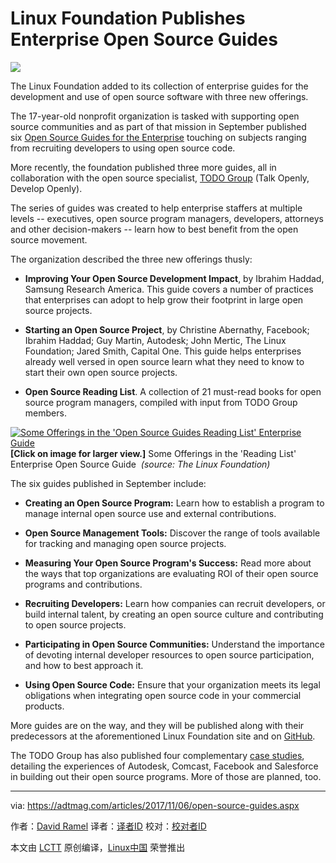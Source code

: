 # Linux Foundation Publishes Enterprise Open Source Guides

![](https://adtmag.com/articles/2017/11/06/~/media/ECG/VirtualizationReview/Images/introimages2014/GEN1BottomShotofOpenBookpages.ashx)

The Linux Foundation added to its collection of enterprise guides for the development and use of open source software with three new offerings.

The 17-year-old nonprofit organization is tasked with supporting open source communities and as part of that mission in September published six [Open Source Guides for the Enterprise][2] touching on subjects ranging from recruiting developers to using open source code.

More recently, the foundation published three more guides, all in collaboration with the open source specialist, [TODO Group][3] (Talk Openly, Develop Openly).

The series of guides was created to help enterprise staffers at multiple levels -- executives, open source program managers, developers, attorneys and other decision-makers -- learn how to best benefit from the open source movement.

The organization described the three new offerings thusly:

*   **Improving Your Open Source Development Impact**, by Ibrahim Haddad, Samsung Research America. This guide covers a number of practices that enterprises can adopt to help grow their footprint in large open source projects.

*   **Starting an Open Source Project**, by Christine Abernathy, Facebook; Ibrahim Haddad; Guy Martin, Autodesk; John Mertic, The Linux Foundation; Jared Smith, Capital One. This guide helps enterprises already well versed in open source learn what they need to know to start their own open source projects.

*   **Open Source Reading List**. A collection of 21 must-read books for open source program managers, compiled with input from TODO Group members.

 [![Some Offerings in the 'Open Source Guides Reading List' Enterprise Guide](https://adtmag.com/articles/2017/11/06/~/media/ECG/adtmag/Images/2017/11/open_source_list_s.asxh)][4] 
 **[Click on image for larger view.]**
 Some Offerings in the 'Reading List' Enterprise Open Source Guide  _(source: The Linux Foundation)_ 

The six guides published in September include:

*   **Creating an Open Source Program:** Learn how to establish a program to manage internal open source use and external contributions.

*   **Open Source Management Tools:** Discover the range of tools available for tracking and managing open source projects.

*   **Measuring Your Open Source Program's Success:** Read more about the ways that top organizations are evaluating ROI of their open source programs and contributions.

*   **Recruiting Developers:** Learn how companies can recruit developers, or build internal talent, by creating an open source culture and contributing to open source projects.

*   **Participating in Open Source Communities:** Understand the importance of devoting internal developer resources to open source participation, and how to best approach it.

*   **Using Open Source Code:** Ensure that your organization meets its legal obligations when integrating open source code in your commercial products.

More guides are on the way, and they will be published along with their predecessors at the aforementioned Linux Foundation site and on [GitHub][5].

The TODO Group has also published four complementary [case studies][6], detailing the experiences of Autodesk, Comcast, Facebook and Salesforce in building out their open source programs. More of those are planned, too.

--------------------------------------------------------------------------------

via: https://adtmag.com/articles/2017/11/06/open-source-guides.aspx

作者：[David Ramel][a]
译者：[译者ID](https://github.com/译者ID)
校对：[校对者ID](https://github.com/校对者ID)

本文由 [LCTT](https://github.com/LCTT/TranslateProject) 原创编译，[Linux中国](https://linux.cn/) 荣誉推出

[a]:https://adtmag.com/forms/emailtoauthor.aspx?AuthorItem={53762E17-6187-46B4-8C04-9DFA282EBB67}&ArticleItem={855B2913-5DCF-4871-8563-6D88DA5A7C3C}
[1]:https://adtmag.com/forms/emailtoauthor.aspx?AuthorItem={53762E17-6187-46B4-8C04-9DFA282EBB67}&ArticleItem={855B2913-5DCF-4871-8563-6D88DA5A7C3C}
[2]:https://www.linuxfoundation.org/resources/open-source-guides/
[3]:http://todogroup.org/
[4]:https://adtmag.com/articles/2017/11/06/~/media/ECG/adtmag/Images/2017/11/open_source_list.asxh
[5]:https://github.com/todogroup/guides
[6]:https://github.com/todogroup/guides/tree/master/casestudies
